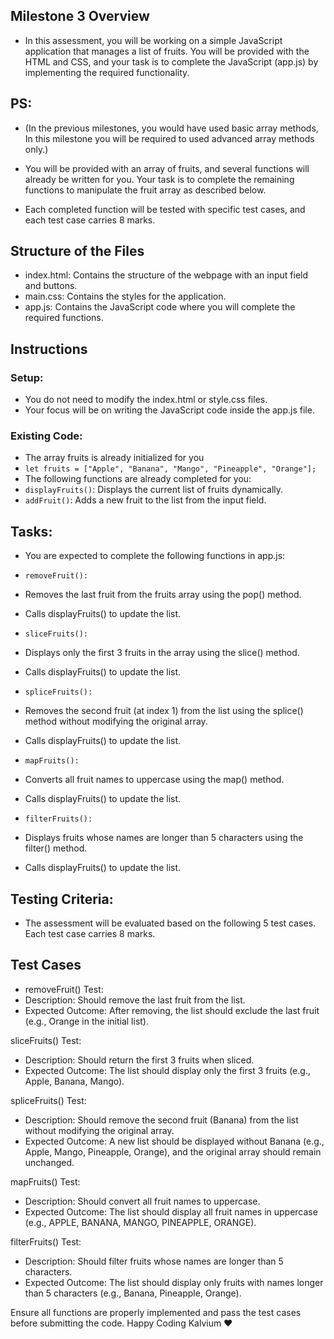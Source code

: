 ## Milestone 3 Overview
- In this assessment, you will be working on a simple JavaScript application that manages a list of fruits. You will be provided with the HTML and CSS, and your task is to complete the JavaScript (app.js) by implementing the required functionality.
## PS:
- (In the previous milestones, you would have used basic array methods, In this milestone you will be required to used advanced array methods only.)

- You will be provided with an array of fruits, and several functions will already be written for you. Your task is to complete the remaining functions to manipulate the fruit array as described below.

- Each completed function will be tested with specific test cases, and each test case carries 8 marks.

## Structure of the Files
- index.html: Contains the structure of the webpage with an input field and buttons.
- main.css: Contains the styles for the application.
- app.js: Contains the JavaScript code where you will complete the required functions.


## Instructions
### Setup:

- You do not need to modify the index.html or style.css files.
- Your focus will be on writing the JavaScript code inside the app.js file.

### Existing Code:
- The array fruits is already initialized for you
- `let fruits = ["Apple", "Banana", "Mango", "Pineapple", "Orange"];`
- The following functions are already completed for you:
- `displayFruits()`: Displays the current list of fruits dynamically.
- `addFruit()`: Adds a new fruit to the list from the input field.

## Tasks:

- You are expected to complete the following functions in app.js:

- `removeFruit():`
- Removes the last fruit from the fruits array using the pop() method.
- Calls displayFruits() to update the list.

- `sliceFruits():`
- Displays only the first 3 fruits in the array using the slice() method.
- Calls displayFruits() to update the list.

- `spliceFruits():`
- Removes the second fruit (at index 1) from the list using the splice() method without modifying the original array.
- Calls displayFruits() to update the list.

- `mapFruits():`
- Converts all fruit names to uppercase using the map() method.
- Calls displayFruits() to update the list.

- `filterFruits():`
- Displays fruits whose names are longer than 5 characters using the filter() method.
- Calls displayFruits() to update the list.

## Testing Criteria:

- The assessment will be evaluated based on the following 5 test cases. Each test case carries 8 marks.

## Test Cases
- removeFruit() Test:
- Description: Should remove the last fruit from the list.
- Expected Outcome: After removing, the list should exclude the last fruit (e.g., Orange in the initial list).

sliceFruits() Test:
- Description: Should return the first 3 fruits when sliced.
- Expected Outcome: The list should display only the first 3 fruits (e.g., Apple, Banana, Mango).

spliceFruits() Test:
- Description: Should remove the second fruit (Banana) from the list without modifying the original array.
- Expected Outcome: A new list should be displayed without Banana (e.g., Apple, Mango, Pineapple, Orange), and the original array should remain unchanged.

mapFruits() Test:
- Description: Should convert all fruit names to uppercase.
- Expected Outcome: The list should display all fruit names in uppercase (e.g., APPLE, BANANA, MANGO, PINEAPPLE, ORANGE).

filterFruits() Test:
- Description: Should filter fruits whose names are longer than 5 characters.
- Expected Outcome: The list should display only fruits with names longer than 5 characters (e.g., Banana, Pineapple, Orange).


Ensure all functions are properly implemented and pass the test cases before submitting the code.
Happy Coding Kalvium ❤️
